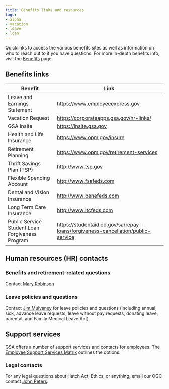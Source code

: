 ```yaml
---
title: Benefits links and resources
tags:
- aloha
- vacation
- leave
- loan
---
```


Quicklinks to access the various benefits sites as well as information on who to reach out to if you have questions.  For more in-depth benefits info, visit the [Benefits]({{site.baseurl}}/benefits/) page.   

## Benefits links

Benefit | Link
-------|-----
Leave and Earnings Statement | <https://www.employeeexpress.gov>
Vacation Request | <https://corporateapps.gsa.gov/hr-links/>
GSA Insite | <https://insite.gsa.gov>
Health and Life Insurance | <https://www.opm.gov/insure>
Retirement Planning | <https://www.opm.gov/retirement-services>
Thrift Savings Plan (TSP) | <http://www.tsp.gov>
Flexible Spending Account | <http://www.fsafeds.com>
Dental and Vision Insurance | <http://www.benefeds.com>
Long Term Care Insurance | <http://www.ltcfeds.com>
Public Service Student Loan Forgiveness Program | <https://studentaid.ed.gov/sa/repay-loans/forgiveness-cancellation/public-service>

## Human resources (HR) contacts

### Benefits and retirement-related questions

Contact [Mary Robinson](mailto:marya.robinson@gsa.gov)

### Leave policies and questions

Contact [Jim Mulvaney](mailto:james.mulvaney@gsa.gov) for leave policies and questions (including annual, sick, advance leave requests, leave without pay requests, donating leave, parental, and Family Medical Leave Act).

## Support services

GSA offers a number of support services and contacts for employees. The [Employee Support Services Matrix](https://docs.google.com/document/d/1WUCgB5Ukez-BFEHlsWZ5bTMrqySIvOAxIRGitarQZ10/edit) outlines the options.

### Legal contacts 
For any legal questions about Hatch Act, Ethics, or anything, email our OGC contact [John Peters](mailto:john.h.peters@gsa.gov). 
